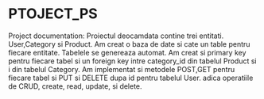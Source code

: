 # PTOJECT_PS
Project documentation:
Proiectul deocamdata contine trei entitati. User,Category si Product. Am creat o baza de date si cate un table pentru fiecare entitate. Tabelele se genereaza automat. Am creat si primary key pentru fiecare tabel si un foreign key intre category_id din tabelul Product si i din tabelul Category. Am implementat si metodele POST,GET pentru fiecare tabel si PUT si DELETE dupa id pentru tabelul User. adica operatiile de CRUD, create, read, update, si delete.
